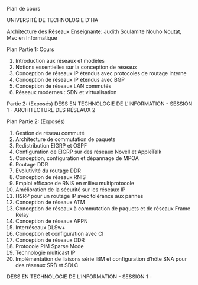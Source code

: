 Plan de cours


UNIVERSITÉ DE TECHNOLOGIE D´HA 
 
Architecture des Réseaux
Enseignante: Judith Soulamite Nouho Noutat, Msc en Informatique

Plan
Partie 1: Cours
1.	Introduction aux réseaux et modèles
2.	Notions essentielles sur la conception de réseaux
3.	Conception de réseaux IP étendus avec protocoles de routage interne 
4.	Conception de réseaux IP étendus avec BGP
5.	Conception de réseaux LAN commutés
6.	Réseaux modernes : SDN et virtualisation


Partie 2: (Exposés)
DESS EN TECHNOLOGIE DE L'INFORMATION - SESSION 1 -
	ARCHITECTURE DES RÉSEAUX 	2
 
Plan
Partie 2: (Exposés)
1.	Gestion de réseau commuté 
2.	Architecture de commutation de paquets
3.	Redistribution EIGRP et OSPF
4.	Configuration de EIGRP sur des réseaux Novell et AppleTalk
5.	Conception, configuration et dépannage de MPOA
6.	Routage DDR
7.	Evolutivité du routage DDR
8.	Conception de réseaux RNIS
9.	Emploi efficace de RNIS en milieu multiprotocole
10.	Amélioration de la sécurité sur les réseaux IP 
11.	HSRP pour un routage IP avec tolérance aux pannes
12.	Conception de réseaux ATM
13.	Conception de réseaux à commutation de paquets et de réseaux Frame Relay
14.	Conception de réseaux APPN
15.	Interréseaux DLSw+
16.	Conception et configuration avec CI
17.	Conception de réseaux DDR
18.	Protocole PIM Sparse Mode
19.	Technologie multicast IP 
20.	Implémentation de liaisons série IBM et configuration d’hôte SNA pour des réseaux SRB et SDLC
 
DESS EN TECHNOLOGIE DE L'INFORMATION - SESSION 1 -

